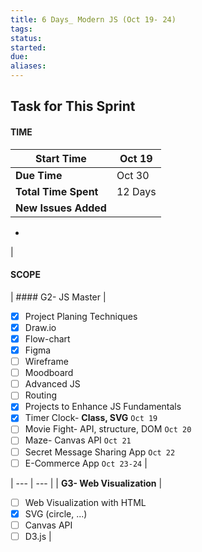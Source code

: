 ```yaml
---
title: 6 Days_ Modern JS (Oct 19- 24)
tags: 
status: 
started: 
due: 
aliases: 
---
```

## Task for This Sprint
#### TIME

| **Start Time** | Oct 19 |
| --- | --- |
| **Due Time** | Oct 30 |
| **Total Time Spent** | 12 Days |
| **New Issues Added** | 

- 
 |
#### SCOPE
| #### G2- JS Master
 | 
- [x] Project Planing Techniques
- [x] Draw.io
- [x] Flow-chart
- [x] Figma
- [ ] Wireframe
- [ ] Moodboard
- [ ] Advanced JS
- [ ] Routing
- [x] Projects to Enhance JS Fundamentals
- [x] Timer Clock- **Class, SVG** `Oct 19`
- [ ] Movie Fight- API, structure, DOM `Oct 20`
- [ ] Maze- Canvas API `Oct 21`
- [ ] Secret Message Sharing App `Oct 22`
- [ ] E-Commerce App `Oct 23-24`
 |

| --- | --- |
| **G3- Web Visualization** | 

- [ ] Web Visualization with HTML
- [x] SVG (circle, ...)
- [ ] Canvas API
- [ ] D3.js
 |
